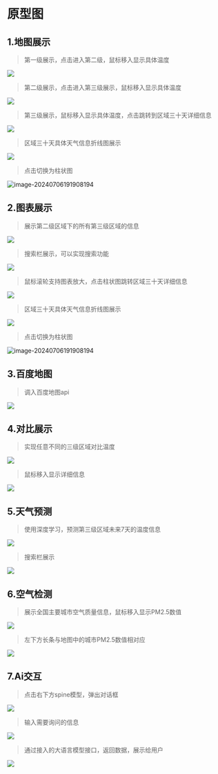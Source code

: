 # 原型图

## 1.地图展示

>第一级展示，点击进入第二级，鼠标移入显示具体温度

![](markdown_images/地图展示01.png)

> 第二级展示，点击进入第三级展示，鼠标移入显示具体温度

![](markdown_images/地图展示02.png)

> 第三级展示，鼠标移入显示具体温度，点击跳转到区域三十天详细信息

![](markdown_images/地图展示03.png)

>区域三十天具体天气信息折线图展示

![](markdown_images/30天折线图展示.png)

> 点击切换为柱状图

![image-20240706191908194](markdown_images/30天柱状图展示.png)



## 2.图表展示

> 展示第二级区域下的所有第三级区域的信息

![](markdown_images/图表展示01.png)

>搜索栏展示，可以实现搜索功能

![](markdown_images/图表展示02.png)

>鼠标滚轮支持图表放大，点击柱状图跳转区域三十天详细信息

![](markdown_images/图表展示03.png)

>区域三十天具体天气信息折线图展示

![](markdown_images/30天折线图展示.png)

> 点击切换为柱状图

![image-20240706191908194](markdown_images/30天柱状图展示.png)

## 3.百度地图

>调入百度地图api

![](markdown_images/百度地图.png)

## 4.对比展示

> 实现任意不同的三级区域对比温度

![](markdown_images/对比展示01.png)

> 鼠标移入显示详细信息

![](markdown_images/对比展示02.png)

## 5.天气预测

>使用深度学习，预测第三级区域未来7天的温度信息

![](markdown_images/天气预测01.png)

>搜索栏展示

![](markdown_images/天气预测02.png)

## 6.空气检测

> 展示全国主要城市空气质量信息，鼠标移入显示PM2.5数值

![](markdown_images/空气检测01.png)

> 左下方长条与地图中的城市PM2.5数值相对应

![](markdown_images/空气检测02.png)

## 7.Ai交互

>点击右下方spine模型，弹出对话框

![](markdown_images/Ai交互01.png)

>输入需要询问的信息

![](markdown_images/Ai交互02.png)

> 通过接入的大语言模型接口，返回数据，展示给用户

![](markdown_images/Ai交互03.png)